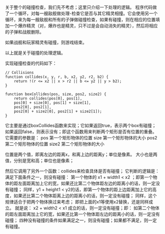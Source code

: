 关于整个的碰撞检查，我们先不考虑；这里只介绍一下处理的逻辑。
程序代码做了一个循环，对每一艘敌舰做处理-检查它是否与其它精灵相撞。它会使用另一个循环，来为每一艘敌舰和所有的子弹做碰撞检查，如果有碰撞，则在相应的位置填加一个爆炸精灵（对，爆炸也是精灵，只不过是会自动消失的精灵），然后将相应的子弹和战舰删除。

如果战舰和玩家精灵有碰撞，则游戏结束。

以上就是关于碰撞的处理逻辑。


实现碰撞检查的代码如下：
```
// Collisions
function collides(x, y, r, b, x2, y2, r2, b2) {
    return !(r <= x2 || x > r2 || b <= y2 || y > b2);
}

function boxCollides(pos, size, pos2, size2) {
    return collides(pos[0], pos[1],
    pos[0] + size[0], pos[1] + size[1],
    pos2[0], pos2[1],
    pos2[0] + size2[0], pos2[1] + size2[1]);
}
```

它主要是通过boxCollides函数来实现；它如果返回true，表示两个box有碰撞；如果返回false，则表示没有；即这个函数用来判断两个矩形是否有位置的重叠。它需要的参数是：
pos 第一个矩形物体的位置
size 第一个矩形物体的大小
pos2 第二个矩形物体的位置
size2 第二个矩形物体的大小

位置是两个值，即离左边的距离x，和离上边的距离y；单位是像素。
大小也是两值，分别是宽和高；单位也是像素；

然后它调用了另外一个函数：collides来检查具体是否有碰撞；
它判断的逻辑是：
满足下面条件之一，则没有碰撞：
第一个物体的 x1 + width1 < x2 ；即第一个物体的距左面距离加上它的宽，如果还比第二个物体距左边的距离小的话，则一定没有碰撞；
同样，y1 + height1 < y2的话，即第一个物体的距上边距离加上它的高度，如果还比第二个物体距离上边的距离小的话，则一定没有碰撞；
同样，这个规律适合于把两个物体换过来考虑；
即把上面的x1等使用x2替换，还是同样成立。
就是说：
x2 + width2 < x1 成立的话，则一定没有碰撞；即：
如第二个物体的距左面距离加上它的宽，如果还比第一个物体距左边的距离小的话，则一定没有碰撞；
四种没有碰撞的条件如果满足之一，则没有碰撞；如果都不满足，则一定有碰撞。














